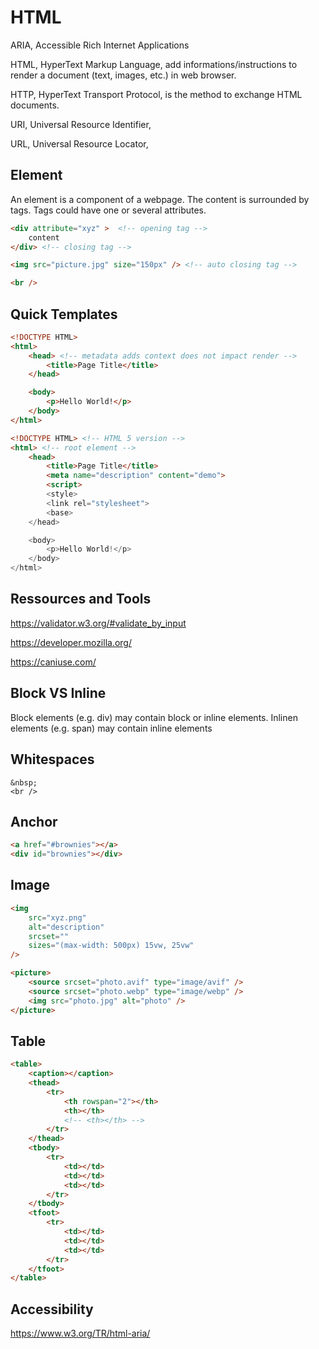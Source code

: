 # HTML

ARIA, Accessible Rich Internet Applications

HTML, HyperText Markup Language, add informations/instructions to render a document (text, images, etc.) in web browser.

HTTP, HyperText Transport Protocol, is the method to exchange HTML documents.

URI, Universal Resource Identifier,

URL, Universal Resource Locator,

## Element

An element is a component of a webpage. The content is surrounded by tags. Tags could have one or several attributes.

```html
<div attribute="xyz" >  <!-- opening tag -->
    content
</div> <!-- closing tag -->

<img src="picture.jpg" size="150px" /> <!-- auto closing tag -->

<br />
```

## Quick Templates

```html
<!DOCTYPE HTML>
<html>
    <head> <!-- metadata adds context does not impact render -->
        <title>Page Title</title>
    </head>

    <body>
        <p>Hello World!</p>
    </body>
</html>
```

```html
<!DOCTYPE HTML> <!-- HTML 5 version -->
<html> <!-- root element -->
    <head>
        <title>Page Title</title>
        <meta name="description" content="demo">
        <script>
        <style>
        <link rel="stylesheet">
        <base>
    </head>

    <body>
        <p>Hello World!</p>
    </body>
</html>
```

## Ressources and Tools

https://validator.w3.org/#validate_by_input

https://developer.mozilla.org/

https://caniuse.com/

## Block VS Inline

Block elements (e.g. div) may contain block or inline elements.
Inlinen elements (e.g. span) may contain inline elements

## Whitespaces

```
&nbsp; 
<br />
```

## Anchor
```html
<a href="#brownies"></a>
<div id="brownies"></div>
```

## Image

```html
<img
    src="xyz.png"
    alt="description"
    srcset=""
    sizes="(max-width: 500px) 15vw, 25vw"
/>

<picture>
    <source srcset="photo.avif" type="image/avif" />
    <source srcset="photo.webp" type="image/webp" />
    <img src="photo.jpg" alt="photo" />
</picture>
```

## Table

```html
<table>
    <caption></caption>
    <thead>
        <tr>
            <th rowspan="2"></th>
            <th></th>
            <!-- <th></th> -->
        </tr>
    </thead>
    <tbody>
        <tr>
            <td></td>
            <td></td>
            <td></td>
        </tr>
    </tbody>
    <tfoot>
        <tr>
            <td></td>
            <td></td>
            <td></td>
        </tr>
    </tfoot>
</table>

```

## Accessibility

https://www.w3.org/TR/html-aria/